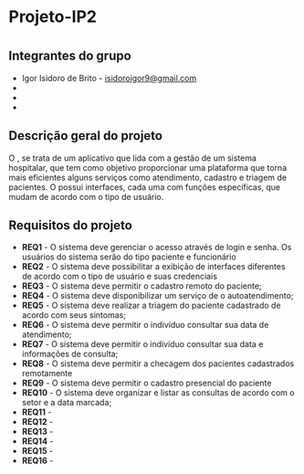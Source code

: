 # Projeto-IP2

# <nomeDoAplicativo>

## Integrantes do grupo 
 * Igor Isidoro de Brito - isidoroigor9@gmail.com
 * 
 * 
 * 
 
## Descrição geral do projeto 
O <nomeDoAplicativo>, se trata de um aplicativo que lida com a gestão de um sistema hospitalar, que tem como objetivo proporcionar uma plataforma que torna mais eficientes alguns serviços como atendimento, cadastro e triagem de pacientes. O <nomeDoAplicativo> possui <n> interfaces, cada uma com funções específicas, que mudam de acordo com o tipo de usuário. 
 
## Requisitos do projeto
 * **REQ1** - O sistema deve gerenciar o acesso através de login e senha. Os usuários do sistema serão do tipo paciente e funcionário
 * **REQ2** - O sistema deve possibilitar a exibição de interfaces diferentes de acordo com o tipo de usuário e suas credenciais
 * **REQ3** - O sistema deve permitir o cadastro remoto do paciente;
 * **REQ4** - O sistema deve disponibilizar um serviço de o autoatendimento;
 * **REQ5** - O sistema deve realizar a triagem do paciente cadastrado de acordo com seus sintomas;
 * **REQ6** - O sistema deve permitir o indivíduo consultar sua data de atendimento;
 * **REQ7** - O sistema deve permitir o indivíduo consultar sua data e informações de consulta;
 * **REQ8** - O sistema deve permitir a checagem dos pacientes cadastrados remotamente
 * **REQ9** - O sistema deve permitir o cadastro presencial do paciente
 * **REQ10** - O sistema deve organizar e listar as consultas de acordo com o setor e a data marcada;
 * **REQ11** -
 * **REQ12** -
 * **REQ13** -
 * **REQ14** -
 * **REQ15** -
 * **REQ16** -
 

